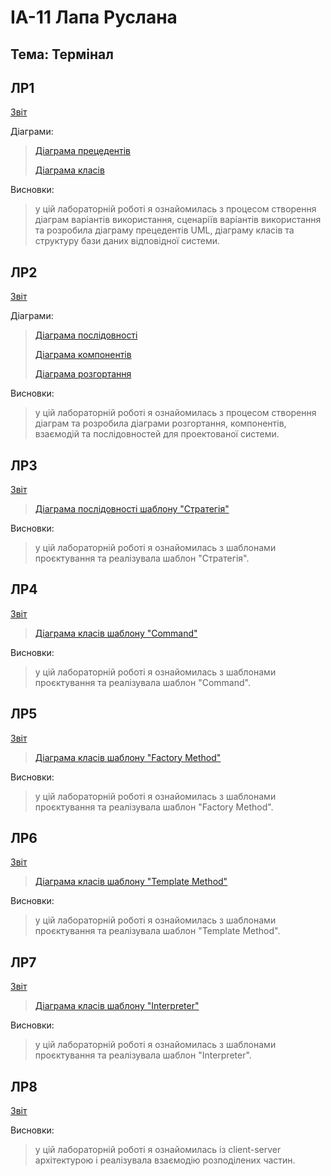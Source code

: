 # ІА-11 Лапа Руслана
## Тема: Teрмінал

## ЛР1
[Звіт](https://github.com/Igor-Sikorsky-IST-Hub/individual-project-laparuslana/blob/30f421c05a931f10b62126a69f19d9056fa4d2d0/reports/IA-11%20Lapa%20LAB2.pdf)

Діаграми:
> [Діаграма прецедентів](https://github.com/Igor-Sikorsky-IST-Hub/individual-project-laparuslana/blob/9e39860c78a360bf7fa4a752bc322003a21f0e02/architecture/UseCase.md)
> 
> [Діаграма класів](https://github.com/Igor-Sikorsky-IST-Hub/individual-project-laparuslana/blob/a3d920069c812c21318f692b98f9ddc91efdad9b/architecture/ClassDiagram.md)

Висновки:
> у цій лабораторній роботі я ознайомилась з процесом створення діаграм варіантів використання,
> сценаріїв варіантів використання та розробила діаграму прецедентів UML,
> діаграму класів та структуру бази даних відповідної системи.

## ЛР2
[Звіт](https://github.com/Igor-Sikorsky-IST-Hub/individual-project-laparuslana/blob/849fd0f1fac845ce9a658bbdd6197ea9b0e90287/reports/IA-11%20Lapa%20LAB3.pdf)

Діаграми:
> [Діаграма послідовності](https://github.com/Igor-Sikorsky-IST-Hub/individual-project-laparuslana/blob/4efb2be4b92a5b47951c6595ad008f884f928673/architecture/SequenceDiagram.md)
>
> [Діаграма компонентів](https://github.com/Igor-Sikorsky-IST-Hub/individual-project-laparuslana/blob/ffb1a927b0bf40a2ffa65bde06726c44840a36f8/architecture/ComponentDiagram.md)
>
> [Діаграма розгортання](https://github.com/Igor-Sikorsky-IST-Hub/individual-project-laparuslana/blob/993c89bdb0329ebaff3e504ab34eb201462d2460/architecture/DeploymentDiagram.md)

Висновки:
> у цій лабораторній роботі я ознайомилась з процесом створення діаграм та розробила діаграми розгортання,
> компонентів, взаємодій та послідовностей для проектованої системи.

## ЛР3
[Звіт](https://github.com/Igor-Sikorsky-IST-Hub/individual-project-laparuslana/blob/e2f3e6e6b930a496a174296eda0f35072153c92c/reports/IA-11%20Lapa%20LAB4.pdf)

> [Діаграма послідовності шаблону "Стратегія"](https://github.com/Igor-Sikorsky-IST-Hub/individual-project-laparuslana/blob/e2f3e6e6b930a496a174296eda0f35072153c92c/architecture/ClassStrategyPattern.md)

Висновки:
> у цій лабораторній роботі я ознайомилась з шаблонами проєктування
> та реалізувала шаблон "Стратегія".

## ЛР4
[Звіт](https://github.com/Igor-Sikorsky-IST-Hub/individual-project-laparuslana/blob/c74afc59b376a620841d8d7bc4804f4ead3ede5c/reports/IA-11%20Lapa%20LAB5.pdf)

> [Діаграма класів шаблону "Command"](https://github.com/Igor-Sikorsky-IST-Hub/individual-project-laparuslana/blob/bddb4b35fc86035f50925ef83f36a37269d42c13/architecture/ClassCommandPattern.md)

Висновки:
> у цій лабораторній роботі я ознайомилась з шаблонами проєктування
> та реалізувала шаблон "Command".

## ЛР5
[Звіт](https://github.com/Igor-Sikorsky-IST-Hub/individual-project-laparuslana/blob/e2f3e6e6b930a496a174296eda0f35072153c92c/reports/IA-11%20Lapa%20LAB6.pdf)

> [Діаграма класів шаблону "Factory Method"](https://github.com/Igor-Sikorsky-IST-Hub/individual-project-laparuslana/blob/e2f3e6e6b930a496a174296eda0f35072153c92c/architecture/ClassFactoryMethodPattern.md)

Висновки:
> у цій лабораторній роботі я ознайомилась з шаблонами проєктування
> та реалізувала шаблон "Factory Method".

## ЛР6
[Звіт](https://github.com/Igor-Sikorsky-IST-Hub/individual-project-laparuslana/blob/c66c1716f6278a242f5ec2fa312d18503827c2ea/reports/IA-11%20Lapa%20LAB7.pdf)

> [Діаграма класів шаблону "Template Method"](https://github.com/Igor-Sikorsky-IST-Hub/individual-project-laparuslana/blob/6d62f3761a3abf8d611a93e1ceea83caf5a13430/architecture/ClassTemplateMethodPattern.md)

Висновки:
> у цій лабораторній роботі я ознайомилась з шаблонами проєктування
> та реалізувала шаблон "Template Method".

## ЛР7
[Звіт](https://github.com/Igor-Sikorsky-IST-Hub/individual-project-laparuslana/blob/34bd72e798ed5766afa80be7433abb6c391b00f8/reports/IA-11%20Lapa%20LAB8.pdf)

> [Діаграма класів шаблону "Interpreter"](https://github.com/Igor-Sikorsky-IST-Hub/individual-project-laparuslana/blob/34bd72e798ed5766afa80be7433abb6c391b00f8/architecture/ClassInterpreterPattern.md)

Висновки:
> у цій лабораторній роботі я ознайомилась з шаблонами проєктування
> та реалізувала шаблон "Interpreter".

## ЛР8
[Звіт](https://github.com/Igor-Sikorsky-IST-Hub/individual-project-laparuslana/blob/a17082b76b3f1113fece42ed2f5b168eb1b4f05d/reports/IA-11%20Lapa%20LAB9.pdf)

Висновки:
> у цій лабораторній роботі я ознайомилась iз client-server архітектурою
> і реалізувала взаємодію розподілених частин.

